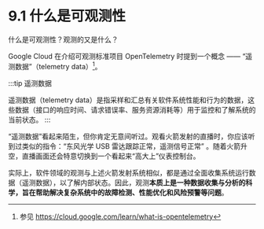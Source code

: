 # 9.1 什么是可观测性

什么是可观测性？观测的又是什么？

Google Cloud 在介绍可观测标准项目 OpenTelemetry 时提到一个概念 —— “遥测数据”（telemetry data）[^1]。

:::tip 遥测数据

遥测数据（telemetry data）是指采样和汇总有关软件系统性能和行为的数据，这些数据（接口的响应时间、请求错误率、服务资源消耗等）用于监控和了解系统的当前状态。
:::

“遥测数据”看起来陌生，但你肯定无意间听过。观看火箭发射的直播时，你应该听到过类似的指令：“东风光学 USB 雷达跟踪正常，遥测信号正常” 。随着火箭升空，直播画面还会特意切换到一个看起来“高大上”仪表控制台。

实际上，软件领域的观测与上述火箭发射系统相似，都是通过全面收集系统运行数据（遥测数据），以了解内部状态。因此，观测**本质上是一种数据收集与分析的科学，旨在帮助解决复杂系统中的故障检测、性能优化和风险预警等问题**。

[^1]: 参见 https://cloud.google.com/learn/what-is-opentelemetry

